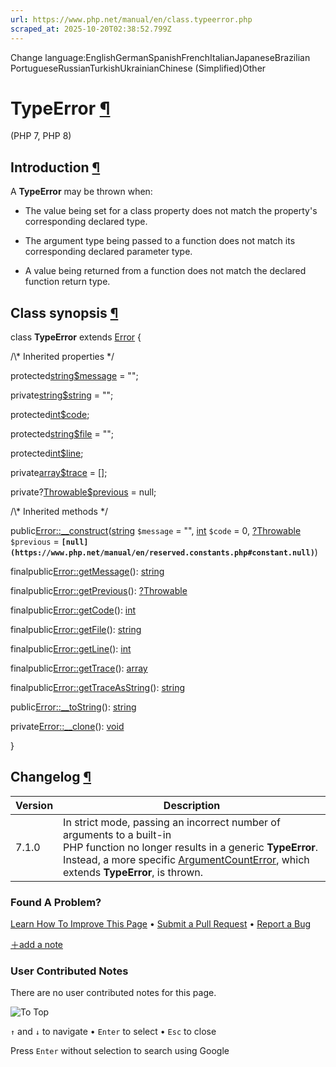 ```yaml
---
url: https://www.php.net/manual/en/class.typeerror.php
scraped_at: 2025-10-20T02:38:52.799Z
---
```


Change language:EnglishGermanSpanishFrenchItalianJapaneseBrazilian PortugueseRussianTurkishUkrainianChinese (Simplified)Other

# TypeError [¶](https://www.php.net/manual/en/class.typeerror.php\#class.typeerror)

(PHP 7, PHP 8)

## Introduction [¶](https://www.php.net/manual/en/class.typeerror.php\#typeerror.intro)

A **TypeError** may be thrown when:


- The value being set for a class property does not match
the property's corresponding declared type.

- The argument type being passed to a function does not match
its corresponding declared parameter type.

- A value being returned from a function does not match the
declared function return type.


## Class synopsis [¶](https://www.php.net/manual/en/class.typeerror.php\#typeerror.synopsis)

class **TypeError** extends [Error](https://www.php.net/manual/en/class.error.php)
{

/\\* Inherited properties \*/

protected[string](https://www.php.net/manual/en/language.types.string.php)[$message](https://www.php.net/manual/en/class.error.php#error.props.message) = "";

private[string](https://www.php.net/manual/en/language.types.string.php)[$string](https://www.php.net/manual/en/class.error.php#error.props.string) = "";

protected[int](https://www.php.net/manual/en/language.types.integer.php)[$code](https://www.php.net/manual/en/class.error.php#error.props.code);

protected[string](https://www.php.net/manual/en/language.types.string.php)[$file](https://www.php.net/manual/en/class.error.php#error.props.file) = "";

protected[int](https://www.php.net/manual/en/language.types.integer.php)[$line](https://www.php.net/manual/en/class.error.php#error.props.line);

private[array](https://www.php.net/manual/en/language.types.array.php)[$trace](https://www.php.net/manual/en/class.error.php#error.props.trace) = \[\];

private?[Throwable](https://www.php.net/manual/en/class.throwable.php)[$previous](https://www.php.net/manual/en/class.error.php#error.props.previous) = null;

/\\* Inherited methods \*/

public[Error::\_\_construct](https://www.php.net/manual/en/error.construct.php)([string](https://www.php.net/manual/en/language.types.string.php) `$message` = "", [int](https://www.php.net/manual/en/language.types.integer.php) `$code` = 0, [?](https://www.php.net/manual/en/language.types.null.php)[Throwable](https://www.php.net/manual/en/class.throwable.php) `$previous` = **`[null](https://www.php.net/manual/en/reserved.constants.php#constant.null)`**)

finalpublic[Error::getMessage](https://www.php.net/manual/en/error.getmessage.php)(): [string](https://www.php.net/manual/en/language.types.string.php)

finalpublic[Error::getPrevious](https://www.php.net/manual/en/error.getprevious.php)(): [?](https://www.php.net/manual/en/language.types.null.php)[Throwable](https://www.php.net/manual/en/class.throwable.php)

finalpublic[Error::getCode](https://www.php.net/manual/en/error.getcode.php)(): [int](https://www.php.net/manual/en/language.types.integer.php)

finalpublic[Error::getFile](https://www.php.net/manual/en/error.getfile.php)(): [string](https://www.php.net/manual/en/language.types.string.php)

finalpublic[Error::getLine](https://www.php.net/manual/en/error.getline.php)(): [int](https://www.php.net/manual/en/language.types.integer.php)

finalpublic[Error::getTrace](https://www.php.net/manual/en/error.gettrace.php)(): [array](https://www.php.net/manual/en/language.types.array.php)

finalpublic[Error::getTraceAsString](https://www.php.net/manual/en/error.gettraceasstring.php)(): [string](https://www.php.net/manual/en/language.types.string.php)

public[Error::\_\_toString](https://www.php.net/manual/en/error.tostring.php)(): [string](https://www.php.net/manual/en/language.types.string.php)

private[Error::\_\_clone](https://www.php.net/manual/en/error.clone.php)(): [void](https://www.php.net/manual/en/language.types.void.php)

}

## Changelog [¶](https://www.php.net/manual/en/class.typeerror.php\#typeerror.changelog)

| Version | Description |
| --- | --- |
| 7.1.0 | In strict mode, passing an incorrect number of arguments to a built-in<br> PHP function no longer results in a generic **TypeError**.<br> Instead, a more specific [ArgumentCountError](https://www.php.net/manual/en/class.argumentcounterror.php), which<br> extends **TypeError**, is thrown. |

### Found A Problem?

[Learn How To Improve This Page](https://github.com/php/doc-base/blob/master/README.md "This will take you to our contribution guidelines on GitHub")
•
[Submit a Pull Request](https://github.com/php/doc-en/blob/master/language/predefined/typeerror.xml)
•
[Report a Bug](https://github.com/php/doc-en/issues/new?body=From%20manual%20page:%20https:%2F%2Fphp.net%2Fclass.typeerror%0A%0A---)

[＋add a note](https://www.php.net/manual/add-note.php?sect=class.typeerror&repo=en&redirect=https://www.php.net/manual/en/class.typeerror.php)

### User Contributed Notes

There are no user contributed notes for this page.

![To Top](https://www.php.net/images/to-top@2x.png)

`↑` and `↓` to navigate •
`Enter` to select •
`Esc` to close


Press `Enter` without
selection to search using Google